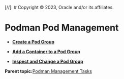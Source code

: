[//]: # Copyright © 2023, Oracle and/or its affiliates.

# Podman Pod Management

-   **[Create a Pod Group](../topics/podman_create_pod_group.md)**  

-   **[Add a Container to a Pod Group](../topics/podman_add_pod_container.md)**  

-   **[Inspect and Change a Pod Group](../topics/podman_inspect_pod.md)**  


**Parent topic:**[Podman Management Tasks](../topics/cockpit-podman.md)


